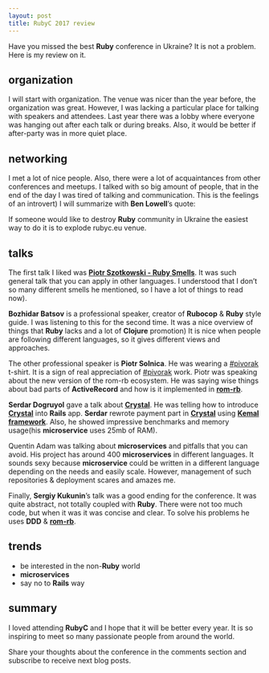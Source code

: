 ```yaml
---
layout: post
title: RubyC 2017 review
---
```


Have you missed the best **Ruby** conference in Ukraine? It is not a problem. Here is my review on it.

## organization

I will start with organization. The venue was nicer than the year before, the organization was great. However, I was lacking a particular place for talking with speakers and attendees. Last year there was a lobby where everyone was hanging out after each talk or during breaks. Also, it would be better if after-party was in more quiet place.

## networking

I met a lot of nice people. Also, there were a lot of acquaintances from other conferences and meetups. I talked with so big amount of people, that in the end of the day I was tired of talking and communication. This is the feelings of an introvert) I will summarize with **Ben Lowell**’s quote:

If someone would like to destroy **Ruby** community in Ukraine the easiest way to do it is to explode rubyc.eu venue.

## talks

The first talk I liked was [**Piotr Szotkowski - Ruby Smells**](http://talks.chastell.net/rubyc-2017/#/). It was such general talk that you can apply in other languages. I understood that I don’t so many different smells he mentioned, so I have a lot of things to read now).

**Bozhidar Batsov** is a professional speaker, creator of **Rubocop** & **Ruby** style guide. I was listening to this for the second time. It was a nice overview of things that **Ruby** lacks and a lot of **Clojure** promotion) It is nice when people are following different languages, so it gives different views and approaches.

The other professional speaker is **Piotr Solnica**. He was wearing a [#pivorak](https://pivorak.com/) t-shirt. It is a sign of real appreciation of [#pivorak](https://pivorak.com/) work. Piotr was speaking about the new version of the rom-rb ecosystem. He was saying wise things about bad parts of **ActiveRecord** and how is it implemented in [**rom-rb**](http://rom-rb.org/).

**Serdar Dogruyol** gave a talk about [**Crystal**](https://crystal-lang.org/). He was telling how to introduce [**Crystal**](https://crystal-lang.org/) into **Rails** app. **Serdar** rewrote payment part in [**Crystal**](https://crystal-lang.org/) using [**Kemal framework**](https://github.com/kemalcr/kemal). Also, he showed impressive benchmarks and memory usage(his **microservice** uses 25mb of RAM).

Quentin Adam was talking about **microservices** and pitfalls that you can avoid. His project has around 400 **microservices** in different languages. It sounds sexy because **microservice** could be written in a different language depending on the needs and easily scale. However, management of such repositories & deployment scares and amazes me.

Finally, **Sergiy Kukunin**’s talk was a good ending for the conference. It was quite abstract, not totally coupled with **Ruby**. There were not too much code, but when it was it was concise and clear. To solve his problems he uses **DDD** & [**rom-rb**](http://rom-rb.org/).

## trends

* be interested in the non-**Ruby** world
* **microservices**
* say no to **Rails** way


## summary


I loved attending **RubyC** and I hope that it will be better every year. It is so inspiring to meet so many passionate people from around the world.

Share your thoughts about the conference in the comments section and subscribe to receive next blog posts.
